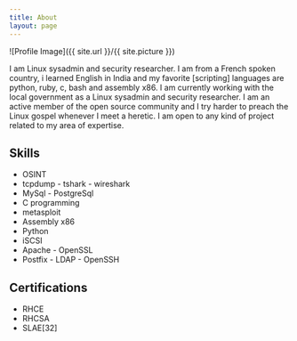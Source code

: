```yaml
---
title: About
layout: page
---
```

![Profile Image]({{ site.url }}/{{ site.picture }})

<p>I am Linux sysadmin and security researcher. I am from a French spoken country, i learned English in India and my favorite [scripting] languages are python, ruby, c, bash and assembly x86. 
I am currently working with the local government as a Linux sysadmin and security researcher. I am an active member of the open source community and I try harder to preach the Linux gospel whenever I meet a heretic.
I am open to any kind of project related to my area of expertise.</p>

<h2>Skills</h2>

<ul class="skill-list">
	<li>OSINT</li>
	<li>tcpdump - tshark - wireshark</li>
	<li>MySql - PostgreSql</li>
	<li>C programming</li>
	<li>metasploit</li>
	<li>Assembly x86</li>
	<li>Python</li>
	<li>iSCSI</li>
	<li>Apache - OpenSSL</li>
	<li>Postfix - LDAP - OpenSSH</li>
</ul>


<h2>Certifications</h2>

<ul>
	<li>RHCE</li>
	<li>RHCSA</li>
	<li>SLAE[32]</li>
</ul>
